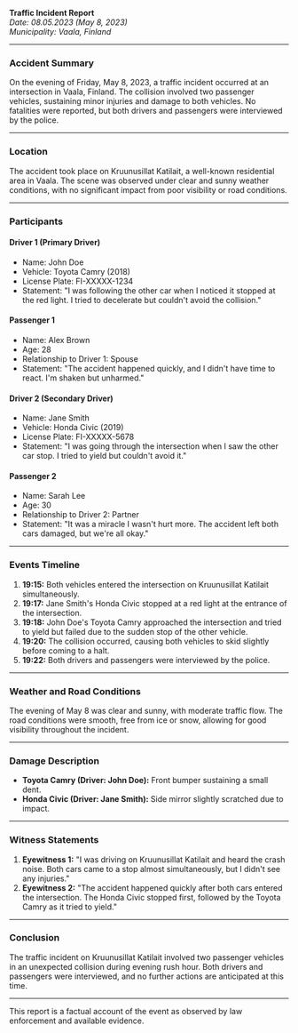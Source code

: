 

**Traffic Incident Report**  
*Date: 08.05.2023 (May 8, 2023)*  
*Municipality: Vaala, Finland*  

---

### **Accident Summary**  
On the evening of Friday, May 8, 2023, a traffic incident occurred at an intersection in Vaala, Finland. The collision involved two passenger vehicles, sustaining minor injuries and damage to both vehicles. No fatalities were reported, but both drivers and passengers were interviewed by the police.

---

### **Location**  
The accident took place on Kruunusillat Katilait, a well-known residential area in Vaala. The scene was observed under clear and sunny weather conditions, with no significant impact from poor visibility or road conditions.

---

### **Participants**  

#### **Driver 1 (Primary Driver)**  
- Name: John Doe  
- Vehicle: Toyota Camry (2018)  
- License Plate: FI-XXXXX-1234  
- Statement: "I was following the other car when I noticed it stopped at the red light. I tried to decelerate but couldn't avoid the collision."

#### **Passenger 1**  
- Name: Alex Brown  
- Age: 28  
- Relationship to Driver 1: Spouse  
- Statement: "The accident happened quickly, and I didn't have time to react. I'm shaken but unharmed."

#### **Driver 2 (Secondary Driver)**  
- Name: Jane Smith  
- Vehicle: Honda Civic (2019)  
- License Plate: FI-XXXXX-5678  
- Statement: "I was going through the intersection when I saw the other car stop. I tried to yield but couldn't avoid it."

#### **Passenger 2**  
- Name: Sarah Lee  
- Age: 30  
- Relationship to Driver 2: Partner  
- Statement: "It was a miracle I wasn't hurt more. The accident left both cars damaged, but we're all okay."

---

### **Events Timeline**  

1. **19:15:** Both vehicles entered the intersection on Kruunusillat Katilait simultaneously.  
2. **19:17:** Jane Smith's Honda Civic stopped at a red light at the entrance of the intersection.  
3. **19:18:** John Doe's Toyota Camry approached the intersection and tried to yield but failed due to the sudden stop of the other vehicle.  
4. **19:20:** The collision occurred, causing both vehicles to skid slightly before coming to a halt.  
5. **19:22:** Both drivers and passengers were interviewed by the police.

---

### **Weather and Road Conditions**  
The evening of May 8 was clear and sunny, with moderate traffic flow. The road conditions were smooth, free from ice or snow, allowing for good visibility throughout the incident.

---

### **Damage Description**  

- **Toyota Camry (Driver: John Doe):** Front bumper sustaining a small dent.  
- **Honda Civic (Driver: Jane Smith):** Side mirror slightly scratched due to impact.

---

### **Witness Statements**  

1. **Eyewitness 1:** "I was driving on Kruunusillat Katilait and heard the crash noise. Both cars came to a stop almost simultaneously, but I didn't see any injuries."  
2. **Eyewitness 2:** "The accident happened quickly after both cars entered the intersection. The Honda Civic stopped first, followed by the Toyota Camry as it tried to yield."

---

### **Conclusion**  

The traffic incident on Kruunusillat Katilait involved two passenger vehicles in an unexpected collision during evening rush hour. Both drivers and passengers were interviewed, and no further actions are anticipated at this time.

--- 

This report is a factual account of the event as observed by law enforcement and available evidence.